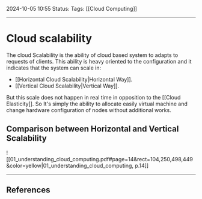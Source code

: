 2024-10-05 10:55
Status: 
Tags: [[Cloud Computing]]
___
# Cloud scalability

The cloud Scalability is the ability of cloud based system to adapts to requests of clients.
This ability is heavy oriented to the configuration and it indicates that the system can scale in:
- [[Horizontal Cloud Scalability|Horizontal Way]].
- [[Vertical Cloud Scalability|Vertical Way]].

But this scale does not happen in real time in opposition to the [[Cloud Elasticity]].
So It's simply the ability to allocate easily virtual machine and change hardware configuration of nodes without additional works.
## Comparison between Horizontal and Vertical Scalability
![[01_understanding_cloud_computing.pdf#page=14&rect=104,250,498,449&color=yellow|01_understanding_cloud_computing, p.14]]

___
## References
